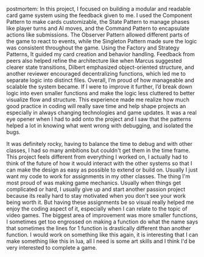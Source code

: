postmortem: In this project, I focused on building a modular and readable card game system using the feedback given to me. I used the Component Pattern to make cards customizable, the State Pattern to manage phases like player turns and AI moves, and the Command Pattern to encapsulate actions like submissions. The Observer Pattern allowed different parts of the game to react to events, while the Singleton Pattern made sure the logic was consistent throughout the game. Using the Factory and Strategy Patterns, It guided my card creation and behavior handling. Feedback from peers also helped refine the architecture like when Marcus suggested clearer state transitions, Dilbert emphasized object-oriented structure, and another reviewer encouraged decentralizing functions, which led me to separate logic into distinct files. Overall, I’m proud of how manageable and scalable the system became. If I were to improve it further, I’d break down logic into even smaller functions and make the logic less cluttered to better visualize flow and structure. This experience made me realize how much good practice in coding will really save time and help shape projects an especially in always changing technologies and game updates. It was a real eye opener when I had to add onto the project and I saw that the patterns helped a lot in knowing what went wrong with debugging, and isolated the bugs.

It was definitely rocky, having to balance the time to debug and with other classes, I had so many ambitions but couldn't get them in the time frame. This project feels different from everything I worked on, I actually had to think of the future of how it would interact with the other systems so that I can make the design as easy as possible to extend or build on. Usually I just want my code to work for assignments in my other classes. The thing I'm most proud of was making game mechanics. Usually when things get complicated or hard, I usually give up and start another passion project because its really hard to stay motivated when you don't see your work being worth it. But having these assignments be so visual really helped me enjoy the coding aspect of it, especially when I can relate to the topic of video games. The biggest area of improvement was more smaller functions, I sometimes get too engrossed on making a function do what the name says that sometimes the lines for 1 function is drastically different than another function. I would work on something like this again, it is interesting that I can make something like this in lua, all I need is some art skills and I think I'd be very interested to complete a game. 